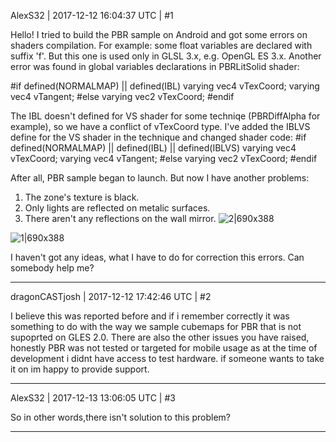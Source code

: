 AlexS32 | 2017-12-12 16:04:37 UTC | #1

Hello!
I tried to build the PBR sample on Android and got some errors on shaders compilation.
For example: some float variables are declared with suffix 'f'. But this one is used only in GLSL 3.x, e.g. OpenGL ES 3.x. 
Another error was found in global variables declarations in PBRLitSolid shader:

#if defined(NORMALMAP) || defined(IBL)
    varying vec4 vTexCoord;
    varying vec4 vTangent;
#else
    varying vec2 vTexCoord;
#endif

The IBL doesn't defined for VS shader for some techniqe (PBRDiffAlpha for example), so we have a conflict of vTexCoord type. I've added the IBLVS define for the VS shader in the technique and changed shader code:
#if defined(NORMALMAP) || defined(IBL) || defined(IBLVS)
    varying vec4 vTexCoord;
    varying vec4 vTangent;
#else
    varying vec2 vTexCoord;
#endif

After all, PBR sample began to launch. But now I have another problems:
1. The zone's texture is black.
2. Only lights are reflected on metalic surfaces.
3. There aren't any reflections on the wall mirror.
![2|690x388](upload://bfMqVgPDzGmQRESgzg5vrsVZH1o.jpg)

![1|690x388](upload://xl8JrxzU4eroGdcFEX7CsDu3fUK.jpg)

I haven't got any ideas, what I have to do for correction this errors.
Can somebody help me?

-------------------------

dragonCASTjosh | 2017-12-12 17:42:46 UTC | #2

I believe this was reported before and if i remember correctly it was something to do with the way we sample cubemaps for PBR that is not supoprted on GLES 2.0. There are also the other issues you have raised, honestly PBR was not tested or targeted for mobile usage as at the time of development i didnt have access to test hardware. if someone wants to take it on im happy to provide support.

-------------------------

AlexS32 | 2017-12-13 13:06:05 UTC | #3

So in other words,there isn't solution to this problem?

-------------------------

